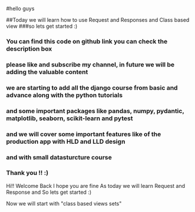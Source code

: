 #hello guys 

##Today we will learn how to use Request and Responses and Class based view
###so lets get started :)
### You can find this code on github link you can check the description box
### please like and subscribe my channel, in future we will be adding the valuable content 
### we are starting to add all the django course from basic and advance along with the python tutorials
### and some important packages like pandas, numpy, pydantic, matplotlib, seaborn, scikit-learn and pytest
### and we will cover some important features like of the production app with HLD and LLD design 
### and with small datasturcture course 
### Thank you !! :)


Hi!!
Welcome Back 
I hope you are fine
As today we will learn Request and Response and 
So lets get started :)

Now we will start with "class based views sets"